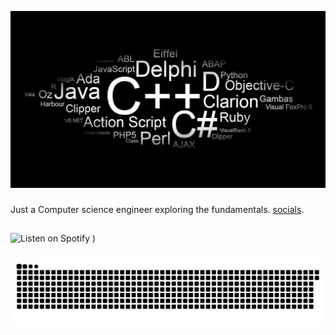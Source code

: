 ![alt README header](https://github.com/pandeprakhar/pandeprakhar/blob/main/github.header.png)
###

Just a Computer science engineer exploring the fundamentals.
[socials](www.linkedin.com/in/prakharpande).


<h2 align="left"></h2>

###

<p align="left"></p>




###
![Listen on Spotify](https://open.spotify.com/track/3s7MCdXyWmwjdcWh7GWXas)
)
###

<img src="https://raw.githubusercontent.com/adityjoshi/adityjoshi/output/snake.svg" alt="Snake animation" />
